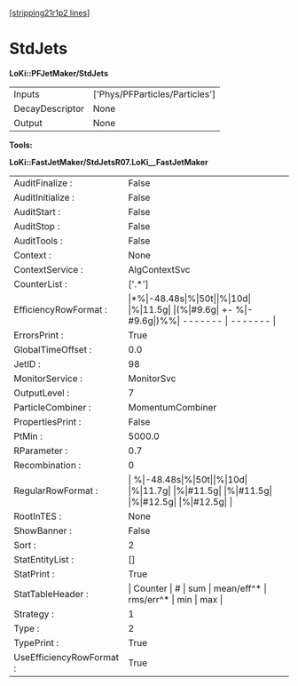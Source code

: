 [[stripping21r1p2 lines]](./stripping21r1p2-commonparticles)

# StdJets

**LoKi::PFJetMaker/StdJets**

|                 |                                  |
|-----------------|----------------------------------|
| Inputs          | ['Phys/PFParticles/Particles'] |
| DecayDescriptor | None                             |
| Output          | None                             |

****Tools:****

**LoKi::FastJetMaker/StdJetsR07.LoKi\_\_FastJetMaker**

|                          |                                                                                                           |
|--------------------------|-----------------------------------------------------------------------------------------------------------|
| AuditFinalize :          | False                                                                                                     |
| AuditInitialize :        | False                                                                                                     |
| AuditStart :             | False                                                                                                     |
| AuditStop :              | False                                                                                                     |
| AuditTools :             | False                                                                                                     |
| Context :                | None                                                                                                      |
| ContextService :         | AlgContextSvc                                                                                             |
| CounterList :            | ['.\*']                                                                                                 |
| EfficiencyRowFormat :    | \|\*%\|-48.48s\|%\|50t\|\|%\|10d\| \|%\|11.5g\| \|(%\|#9.6g\| +- %\|-#9.6g\|)%%\| ------- \| ------- \|   |
| ErrorsPrint :            | True                                                                                                      |
| GlobalTimeOffset :       | 0.0                                                                                                       |
| JetID :                  | 98                                                                                                        |
| MonitorService :         | MonitorSvc                                                                                                |
| OutputLevel :            | 7                                                                                                         |
| ParticleCombiner :       | MomentumCombiner                                                                                          |
| PropertiesPrint :        | False                                                                                                     |
| PtMin :                  | 5000.0                                                                                                    |
| RParameter :             | 0.7                                                                                                       |
| Recombination :          | 0                                                                                                         |
| RegularRowFormat :       | \| %\|-48.48s\|%\|50t\|\|%\|10d\| \|%\|11.7g\| \|%\|#11.5g\| \|%\|#11.5g\| \|%\|#12.5g\| \|%\|#12.5g\| \| |
| RootInTES :              | None                                                                                                      |
| ShowBanner :             | False                                                                                                     |
| Sort :                   | 2                                                                                                         |
| StatEntityList :         | []                                                                                                      |
| StatPrint :              | True                                                                                                      |
| StatTableHeader :        | \| Counter \| \# \| sum \| mean/eff^\* \| rms/err^\* \| min \| max \|                                     |
| Strategy :               | 1                                                                                                         |
| Type :                   | 2                                                                                                         |
| TypePrint :              | True                                                                                                      |
| UseEfficiencyRowFormat : | True                                                                                                      |
